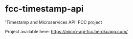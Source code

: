 # fcc-timestamp-api
'Timestamp and Microservices API' FCC project

Project available here: https://micro-api-fcc.herokuapp.com/
